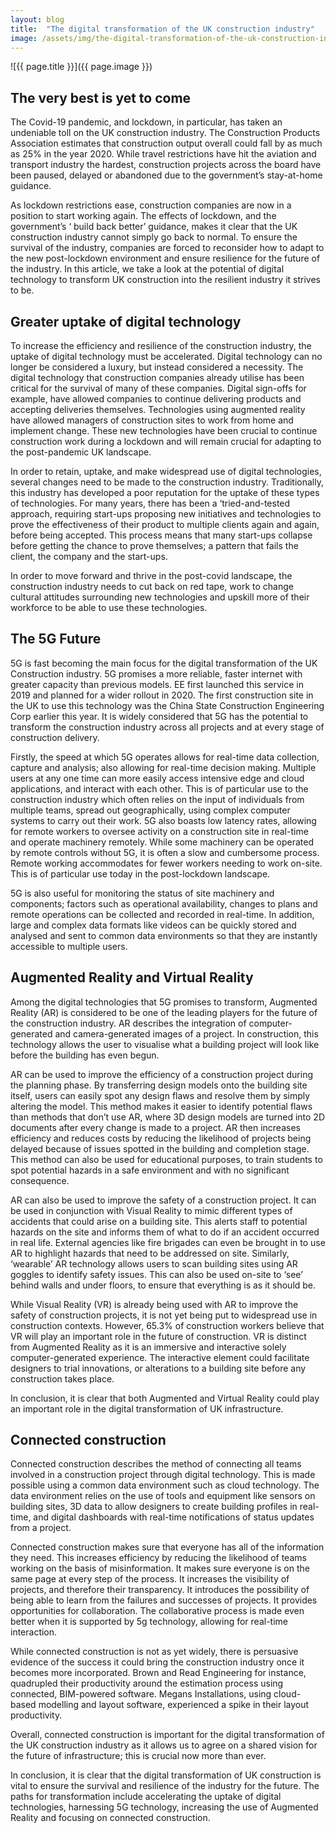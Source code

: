```yaml
---
layout: blog
title:  "The digital transformation of the UK construction industry"
image: /assets/img/the-digital-transformation-of-the-uk-construction-industry.jpg
---
```


![{{ page.title }}]({{ page.image }})

## The very best is yet to come
The Covid-19 pandemic, and lockdown, in particular, has taken an undeniable toll on the UK construction industry. The Construction Products Association estimates that construction output overall could fall by as much as 25% in the year 2020. While travel restrictions have hit the aviation and transport industry the hardest, construction projects across the board have been paused, delayed or abandoned due to the government’s stay-at-home guidance.

As lockdown restrictions ease, construction companies are now in a position to start working again. The effects of lockdown, and the government’s ‘ build back better’ guidance, makes it clear that the UK construction industry cannot simply go back to normal. To ensure the survival of the industry, companies are forced to reconsider how to adapt to the new post-lockdown environment and ensure resilience for the future of the industry. In this article, we take a look at the potential of digital technology to transform UK construction into the resilient industry it strives to be.

## Greater uptake of digital technology
To increase the efficiency and resilience of the construction industry, the uptake of digital technology must be accelerated. Digital technology can no longer be considered a luxury, but instead considered a necessity. The digital technology that construction companies already utilise has been critical for the survival of many of these companies. Digital sign-offs for example, have allowed companies to continue delivering products and accepting deliveries themselves. Technologies using augmented reality have allowed managers of construction sites to work from home and implement change. These new technologies have been crucial to continue construction work during a lockdown and will remain crucial for adapting to the post-pandemic UK landscape.

In order to retain, uptake, and make widespread use of digital technologies, several changes need to be made to the construction industry. Traditionally, this industry has developed a poor reputation for the uptake of these types of technologies. For many years, there has been a ‘tried-and-tested approach, requiring start-ups proposing new initiatives and technologies to prove the effectiveness of their product to multiple clients again and again, before being accepted. This process means that many start-ups collapse before getting the chance to prove themselves; a pattern that fails the client, the company and the start-ups.

In order to move forward and thrive in the post-covid landscape, the construction industry needs to cut back on red tape, work to change cultural attitudes surrounding new technologies and upskill more of their workforce to be able to use these technologies.

## The 5G Future
5G is fast becoming the main focus for the digital transformation of the UK Construction industry. 5G promises a more reliable, faster internet with greater capacity than previous models. EE first launched this service in 2019 and planned for a wider rollout in 2020. The first construction site in the UK to use this technology was the China State Construction Engineering Corp earlier this year.  It is widely considered that 5G has the potential to transform the construction industry across all projects and at every stage of construction delivery.

Firstly, the speed at which 5G operates allows for real-time data collection, capture and analysis; also allowing for real-time decision making. Multiple users at any one time can more easily access intensive edge and cloud applications, and interact with each other. This is of particular use to the construction industry which often relies on the input of individuals from multiple teams, spread out geographically, using complex computer systems to carry out their work. 5G also boasts low latency rates, allowing for remote workers to oversee activity on a construction site in real-time and operate machinery remotely. While some machinery can be operated by remote controls without 5G, it is often a slow and cumbersome process. Remote working accommodates for fewer workers needing to work on-site. This is of particular use today in the post-lockdown landscape.

5G is also useful for monitoring the status of site machinery and components; factors such as operational availability, changes to plans and remote operations can be collected and recorded in real-time. In addition, large and complex data formats like videos can be quickly stored and analysed and sent to common data environments so that they are instantly accessible to multiple users.

## Augmented Reality and Virtual Reality
Among the digital technologies that 5G promises to transform, Augmented Reality (AR) is considered to be one of the leading players for the future of the construction industry. AR describes the integration of computer-generated and camera-generated images of a project. In construction, this technology allows the user to visualise what a building project will look like before the building has even begun.

AR can be used to improve the efficiency of a construction project during the planning phase. By transferring design models onto the building site itself, users can easily spot any design flaws and resolve them by simply altering the model. This method makes it easier to identify potential flaws than methods that don’t use AR, where 3D design models are turned into 2D documents after every change is made to a project. AR then increases efficiency and reduces costs by reducing the likelihood of projects being delayed because of issues spotted in the building and completion stage. This method can also be used for educational purposes, to train students to spot potential hazards in a safe environment and with no significant consequence.

AR can also be used to improve the safety of a construction project. It can be used in conjunction with Visual Reality to mimic different types of accidents that could arise on a building site. This alerts staff to potential hazards on the site and informs them of what to do if an accident occurred in real life. External agencies like fire brigades can even be brought in to use AR to highlight hazards that need to be addressed on site. Similarly, ‘wearable’ AR technology allows users to scan building sites using AR goggles to identify safety issues. This can also be used on-site to ‘see’ behind walls and under floors, to ensure that everything is as it should be.

While Visual Reality (VR) is already being used with AR to improve the safety of construction projects, it is not yet being put to widespread use in construction contexts. However, 65.3% of construction workers believe that VR will play an important role in the future of construction. VR is distinct from Augmented Reality as it is an immersive and interactive solely computer-generated experience. The interactive element could facilitate designers to trial innovations, or alterations to a building site before any construction takes place.

In conclusion, it is clear that both Augmented and Virtual Reality could play an important role in the digital transformation of UK infrastructure.

## Connected construction
Connected construction describes the method of connecting all teams involved in a construction project through digital technology. This is made possible using a common data environment such as cloud technology. The data environment relies on the use of tools and equipment like sensors on building sites, 3D data to allow designers to create building profiles in real-time, and digital dashboards with real-time notifications of status updates from a project.

Connected construction makes sure that everyone has all of the information they need. This increases efficiency by reducing the likelihood of teams working on the basis of misinformation. It makes sure everyone is on the same page at every step of the process. It increases the visibility of projects, and therefore their transparency. It introduces the possibility of being able to learn from the failures and successes of projects. It provides opportunities for collaboration. The collaborative process is made even better when it is supported by 5g technology, allowing for real-time interaction.

While connected construction is not as yet widely, there is persuasive evidence of the success it could bring the construction industry once it becomes more incorporated. Brown and Read Engineering for instance, quadrupled their productivity around the estimation process using connected, BIM-powered software. Megans Installations, using cloud-based modelling and layout software, experienced a spike in their layout productivity.

Overall, connected construction is important for the digital transformation of the UK construction industry as it allows us to agree on a shared vision for the future of infrastructure; this is crucial now more than ever.

In conclusion, it is clear that the digital transformation of UK construction is vital to ensure the survival and resilience of the industry for the future. The paths for transformation include accelerating the uptake of digital technologies, harnessing 5G technology, increasing the use of Augmented Reality and focusing on connected construction.
